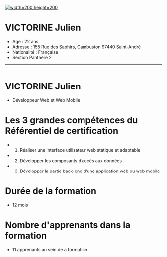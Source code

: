 <a href="https://zupimages.net/viewer.php?id=20/27/td2n.jpg"><img src="https://zupimages.net/up/20/27/td2n.jpg" alt="width=200 height=200" /></a>
# VICTORINE Julien
* Age : 22 ans
* Adresse : 155 Rue des Saphirs, Cambuston 97440 Saint-André
* Nationalité : Française 
* Section Panthère 2

-------------------------------------------------------------------------------------------------------------------------------

<a href="https://zupimages.net/viewer.php?id=20/27/gnol.png"><img src="https://zupimages.net/up/20/27/gnol.png" alt="" /></a>
# VICTORINE Julien
* Développeur Web et Web Mobile

# Les 3 grandes compétences du Référentiel de certification
* 1. Réaliser une interface utilisateur web statique et adaptable
* 2. Développer les composants d’accès aux données 
* 3. Développer la partie back-end d’une application web ou web mobile

# Durée de la formation
* 12 mois

# Nombre d'apprenants dans la formation
* 11 apprenants au sein de a formation

